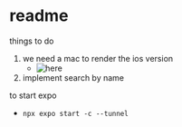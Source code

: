 # readme

things to do
1. we need a mac to render the ios version
    * ![here](https://www.youtube.com/watch?v=r-Z--YDrmjI)
2. implement search by name


to start expo
* `npx expo start -c --tunnel`


